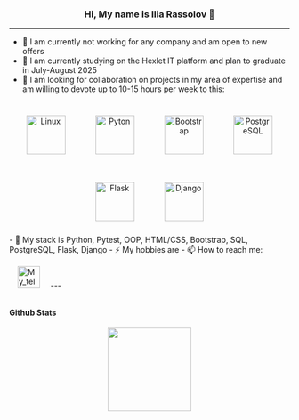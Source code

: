 ### <div align="center">Hi, My name is Ilia Rassolov 👋 </div>  
---

- 🔭 I am currently not working for any company and am open to new offers  
- 🌱 I am currently studying on the Hexlet IT platform and plan to graduate in July-August 2025  
- 👯 I am looking for collaboration on projects in my area of expertise and am willing to devote up to 10-15 hours per week to this:  
<div align="center">
    <img style="margin: 25px" src="https://profilinator.rishav.dev/skills-assets/linux-original.svg" alt="Linux" height="70" />
    <img style="margin: 25px" src="https://profilinator.rishav.dev/skills-assets/python-original.svg" alt="Pyton" height="70" />
    <img style="margin: 25px" src="https://profilinator.rishav.dev/skills-assets/bootstrap-plain.svg" alt="Bootstrap" height="70" />
    <img style="margin: 25px" src="https://profilinator.rishav.dev/skills-assets/postgresql-original-wordmark.svg" alt="PostgreSQL" height="70" />
    <img style="margin: 25px" src="https://profilinator.rishav.dev/skills-assets/flask.png" alt="Flask" height="70" />
    <img style="margin: 25px" src="https://img.shields.io/badge/django-%23092E20.svg?style=for-the-badge&logo=django&logoColor=white" alt="Django" height="70" />
</div>
- 🚀 My stack is Python, Pytest, OOP, HTML/CSS, Bootstrap, SQL, PostgreSQL, Flask, Django  
- ⚡  My hobbies are  
- 📫 How to reach me:
<a href="https://t.me/ilia_pww" target="_blank"><img style="margin: 15px" src="https://img.shields.io/badge/Telegram-2CA5E0?style=for-the-badge&logo=telegram&logoColor=white" alt="My_telegram" height="40" /></a>  
---

#### Github Stats  
<p align='center'>
   <a href="https://github.com/ilia-rassolov/github-readme-stats"><img height=150
                                                                  src="https://github-readme-stats.vercel.app/api/top-langs/?username=ilia-rassolov&layout=compact"/></a>
</p>

